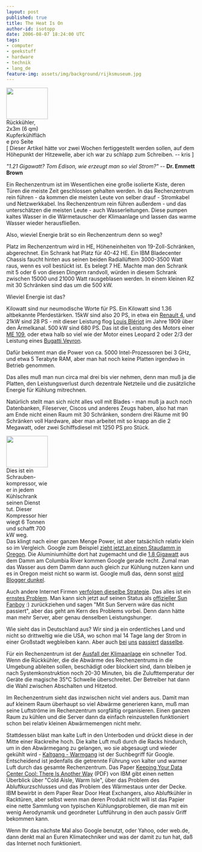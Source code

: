 ```yaml
---
layout: post
published: true
title: The Heat Is On
author-id: isotopp
date: 2006-08-07 18:24:00 UTC
tags:
- computer
- geekstuff
- hardware
- technik
- lang_de
feature-img: assets/img/background/rijksmuseum.jpg
---
```

<div class="serendipity_imageComment_right" style="width: 110px"><div class="serendipity_imageComment_img"><a class='serendipity_image_link' href='/uploads/cpu_kuehler.jpg'><!--s9ymdb:2040--><img width='110' height='83'  src="/uploads/cpu_kuehler.serendipityThumb.jpg" alt="" /></a></div><div class="serendipity_imageComment_txt">Rückkühler, 2x3m (6 qm) Kupferkühlfläche pro Seite</div></div>[ Dieser Artikel hätte vor zwei Wochen fertiggestellt werden sollen, auf dem Höhepunkt der Hitzewelle, aber ich war zu schlapp zum Schreiben. -- kris ]

<i>"1.21 Gigawatt? Tom Edison, wie erzeugt man so viel Strom?"</i> -- <b>Dr. Emmett Brown</b>

Ein Rechenzentrum ist im Wesentlichen eine große isolierte Kiste, deren Türen die meiste Zeit geschlossen gehalten werden. In das Rechenzentrum rein führen - da kommen die meisten Leute von selber drauf - Stromkabel und Netzwerkkabel. Ins Rechenzentrum rein führen außerdem - und das unterschätzen die meisten Leute - auch Wasserleitungen. Diese pumpen kaltes Wasser in die Wärmetauscher der Klimaanlage und lassen das warme Wasser wieder herausfließen.

Also, wieviel Energie brät so ein Rechenzentrum denn so weg?

Platz im Rechenzentrum wird in HE, Höheneinheiten von 19-Zoll-Schränken, abgerechnet. Ein Schrank hat Platz für 40-42 HE. Ein IBM Bladecenter Chassis faucht hinten aus seinen beiden Radiallüftern 3000-3500 Watt raus, wenn es voll bestückt ist. Es belegt 7 HE. Machte man den Schrank mit 5 oder 6 von diesen Dingern randvoll, würden in diesem Schrank zwischen 15000 und 21000 Watt rausgeblasen werden. In  einem kleinen RZ mit 30 Schränken sind das um die 500 kW.

Wieviel Energie ist das?


Kilowatt sind nur neumodische Worte für PS. Ein Kilowatt sind 1.36 altbekannte Pferdestärken. 15kW sind also 20 PS, in etwa ein <a href="http://en.wikipedia.org/wiki/Renault_4">Renault 4</a>, und 21kW sind 28 PS - mit dieser Leistung flog <a href="http://de.wikipedia.org/wiki/Blériot_XI">Louis Blériot</a> im Jahre 1909 über den Ärmelkanal. 500 kW sind 680 PS. Das ist die Leistung des Motors einer <a href="http://de.wikipedia.org/wiki/Messerschmitt_Bf_109">ME 109</a>, oder etwa halb so viel wie der Motor eines <a hrrf="http://de.wikipedia.org/wiki/Leopard_2">Leopard 2</a> oder 2/3 der Leistung eines <a href="http://de.wikipedia.org/wiki/Bugatti_Veyron_16.4">Bugatti Veyron</a>.

Dafür bekommt man die Power von ca. 5000 Intel-Prozessoren bei 3 GHz, und etwa 5 Terabyte RAM, aber man hat noch keine Platten irgendwo in Betrieb genommen.

Das alles muß man nun circa mal drei bis vier nehmen, denn man muß ja die Platten, den Leistungsverlust durch dezentrale Netzteile und die zusätzliche Energie für Kühlung mitrechnen.

Natürlich stellt man sich nicht alles voll mit Blades - man muß ja auch noch Datenbanken, Fileserver, Ciscos und anderes Zeugs haben, also hat man am Ende nicht einen Raum mit 30 Schränken, sondern drei Räume mit 90 Schränken voll Hardware, aber man arbeitet mit so knapp an die 2 Megawatt, oder zwei Schiffsdiesel mit 1250 PS pro Stück.

<div class="serendipity_imageComment_left" style="width: 110px"><div class="serendipity_imageComment_img"><a class='serendipity_image_link' href='/uploads/schraubenkompressor.jpg'><!--s9ymdb:4039--><img width='110' height='83'  src="/uploads/schraubenkompressor.serendipityThumb.jpg" alt="" /></a></div><div class="serendipity_imageComment_txt">Dies ist ein Schrauben- kompressor, wie er in jedem Kühlschrank seinen Dienst tut. Dieser Kompressor hier wiegt 6 Tonnen und schafft 700 kW weg.</div></div> Das klingt nach einer ganzen Menge Power, ist aber tatsächlich relativ klein so im Vergleich. Google zum Beispiel <a href="http://weblog.philringnalda.com/2005/03/17/just-how-much-power-does-google-need">zieht jetzt an einen Staudamm in Oregon</a>. Die Aluminiumhütte dort hat zugemacht und die <a href="http://www.nwp.usace.army.mil/op/d/thedalles.asp">1.8 Gigawatt</a> aus dem Damm am Columbia River kommen Google gerade recht. Zumal man das Wasser aus dem Damm dann auch gleich zur Kühlung nutzen kann und es in Oregon meist nicht so warm ist. Google muß das, denn sonst <a href="http://buzz.blogger.com/2005/03/more-power.html">wird Blogger dunkel</a>.

Auch andere Internet Firmen <a href="http://seattletimes.nwsource.com/cgi-bin/PrintStory.pl?document_id=2003114987&zsection_id=2002119995&slug=microsoft09&date=20060709">verfolgen dieselbe Strategie</a>. Das alles ist ein <a href="http://www.theinquirer.net/default.aspx?article=33507">ernstes Problem</a>. Man kann sich jetzt auf seinen Status als <a href="http://www.c0t0d0s0.org/archives/1533-Answer-to-the-heat-problem-The-HP-way.html">offizieller Sun Fanboy</a> :) zurückziehen und sagen "Mit Sun Servern wäre das nicht passiert", aber das geht am Kern des Problems vorbei. Denn dann hätte man mehr Server, aber genau denselben Leistungshunger.

Wie sieht das in Deutschland aus? Wir sind ja ein ordentliches Land und nicht so drittweltig wie die USA, wo schon mal 14 Tage lang der Strom in einer Großstadt wegbleiben kann. Aber auch <a href="http://www.ka-news.de/kultur/news.php4?show=tja200387-125H">bei</a> <a href="http://www.welt.de/data/2006/07/20/965948.html">uns</a> <a href="http://www.welt.de/data/2006/07/20/965948.html">passiert</a> <a href="http://www.n24.de/boulevard/nus/index.php/a2006072612193397133">dasselbe</a>.

Für ein Rechenzentrum ist der <a href="http://www.heise.de/newsticker/meldung/59551">Ausfall der Klimaanlage</a> ein schneller Tod. Wenn die Rückkühler, die die Abwärme des Rechenzentrums in die Umgebung ableiten sollen, beschädigt oder blockiert sind, dann bleiben je nach Systemkonstruktion noch 20-30 Minuten, bis die Zulufttemperatur der Geräte die magische 35°C Schwelle überschreitet. Der Betreiber hat dann die Wahl zwischen Abschalten und Hitzetod.

Im Rechenzentrum sieht  das inzwischen nicht viel anders aus. Damit man auf kleinem Raum überhaupt so viel Abwärme generieren kann, muß man seine Luftströme im Rechenzentrum sorgfältig organisieren. Einen ganzen Raum zu kühlen und die Server dann da einfach reinzustellen funktioniert schon bei relativ kleinen Abwärmemengen nicht mehr. 

Stattdessen bläst man kalte Luft in den Unterboden und drückt diese in der Mitte einer Rackreihe hoch. Die kalte Luft muß durch die Racks hindurch, um in den Abwärmegang zu gelangen, wo sie abgesaugt und wieder gekühlt wird - <a href="http://www.conect-online.de/klima_02.html">Kaltgang -  Warmgang</a> ist der Suchbegriff für Google. Entscheidend ist jedenfalls die getrennte Führung von kalter und warmer Luft durch das gesamte Rechenzentrum. Das Paper <a href="http://www-03.ibm.com/servers/eserver/xseries/storage/pdf/IBM_Rear_Door_Heat_Exchanger_FINAL.pdf">Keeping Your Data Center Cool: There Is Another Way</a> (PDF) von IBM gibt einen netten Überblick über "Cold Aisle, Warm Isle", über das Problem des Abluftkurzschlusses und das Problem des Wärmestaus unter der Decke. IBM bewirbt in dem Paper Rear Door Heat Exchangers, also Abluftkühler in Racktüren, aber selbst wenn man deren Produkt nicht will ist das Papier eine nette Sammlung von typischen Kühlungsproblemen, die man mit ein wenig Aerodynamik und geordneter Luftführung in den auch passiv Griff bekommen kann.

Wenn Ihr das nächste Mal also Google benutzt, oder Yahoo, oder web.de, dann denkt mal an Euren Klimatechniker und was der damit zu tun hat, daß das Internet noch funktioniert.
